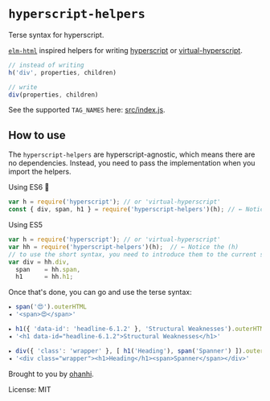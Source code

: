 # `hyperscript-helpers`

Terse syntax for hyperscript.

[`elm-html`](https://github.com/evancz/elm-html) inspired helpers for writing [hyperscript](https://github.com/dominictarr/hyperscript) or [virtual-hyperscript](https://github.com/Matt-Esch/virtual-dom/tree/master/virtual-hyperscript).

```javascript
// instead of writing
h('div', properties, children)

// write
div(properties, children)
```

See the supported `TAG_NAMES` here: [src/index.js](src/index.js).

## How to use

The `hyperscript-helpers` are hyperscript-agnostic, which means there are no dependencies. Instead, you need to pass the implementation when you import the helpers.

Using ES6 :sparkling_heart:

```javascript
var h = require('hyperscript'); // or 'virtual-hyperscript'
const { div, span, h1 } = require('hyperscript-helpers')(h); // ← Notice the (h)
```

Using ES5

```javascript
var h = require('hyperscript'); // or 'virtual-hyperscript'
var hh = require('hyperscript-helpers')(h);  // ← Notice the (h)
// to use the short syntax, you need to introduce them to the current scope
var div = hh.div,
  span    = hh.span,
  h1      = hh.h1;
```

Once that's done, you can go and use the terse syntax:

```javascript
▸ span('😍').outerHTML
◂ '<span>😍</span>'

▸ h1({ 'data-id': 'headline-6.1.2' }, 'Structural Weaknesses').outerHTML
◂ '<h1 data-id="headline-6.1.2">Structural Weaknesses</h1>'

▸ div({ 'class': 'wrapper' }, [ h1('Heading'), span('Spanner') ]).outerHTML
◂ '<div class="wrapper"><h1>Heading</h1><span>Spanner</span></div>'
```

Brought to you by [ohanhi](https://github.com/ohanhi/).

License: MIT
